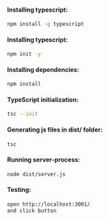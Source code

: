 #### Installing typescript:
```bash
npm install -g typescript
```

#### Installing typescript:
```bash
npm init -y
```

#### Installing dependencies:
```bash
npm install
```

#### TypeScript initialization:
```bash
tsc --init
```

#### Generating js files in dist/ folder:
```bash
tsc
```

#### Running server-process:
```bash
node dist/server.js
```

#### Testing:
```bash
open http://localhost:3001/
and click button
```